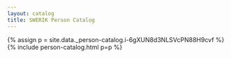 ```yaml
---
layout: catalog
title: SWERIK Person Catalog
---
```

{% assign p = site.data._person-catalog.i-6gXUN8d3NLSVcPN88H9cvf %}
{% include person-catalog.html p=p %}

